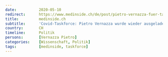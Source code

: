 ```yaml
---
date:          2020-05-10
redirect:      https://www.medinside.ch/de/post/pietro-vernazza-fuer-taskforce-angefragt-und-ausgeladen
title:         medinside.ch
subtitle:      'Covid-Taskforce: Pietro Vernazza wurde wieder ausgeladen'
country:       CH
timeline:      Politik
persons:       [Vernazza Pietro]
categories:    [Wissenschaft, Politik]
tags:          [medinside, taskforce]
---
```

